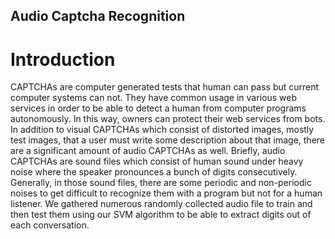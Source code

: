 ## Audio Captcha Recognition

# Introduction

CAPTCHAs are computer generated tests that human can pass but current computer systems can not. They have common usage in various web services in order to be able to detect a human from computer programs autonomously. In this way, owners can protect their web services
from bots. In addition to visual CAPTCHAs which consist of distorted images, mostly test images, that a user must write some description about that image, there are a significant amount of audio CAPTCHAs as well. Briefly, audio CAPTCHAs are sound files which consist of human sound under heavy noise where the speaker pronounces a bunch of digits consecutively. Generally, in those sound files, there are some periodic and non-periodic noises to get difficult to recognize them with a program but not for a human listener. We gathered numerous randomly collected audio file to train and then test them using our SVM algorithm to be able to extract digits out of each conversation.

